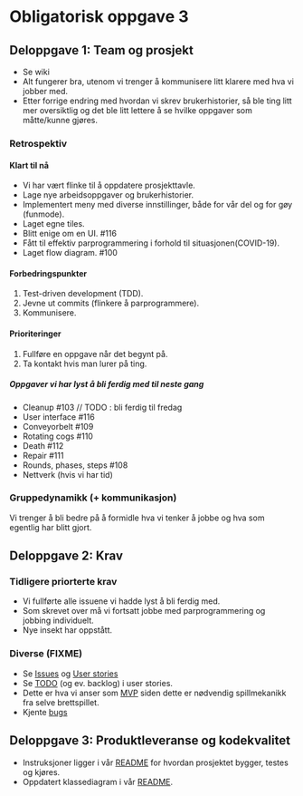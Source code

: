 # Obligatorisk oppgave 3
## Deloppgave 1: Team og prosjekt
- Se wiki
- Alt fungerer bra, utenom vi trenger å kommunisere litt klarere med hva vi jobber med.
- Etter forrige endring med hvordan vi skrev brukerhistorier, så ble ting litt mer oversiktlig og det ble litt lettere å se hvilke oppgaver som måtte/kunne gjøres.


### Retrospektiv
#### Klart til nå 
- Vi har vært flinke til å oppdatere prosjekttavle. 
- Lage nye arbeidsoppgaver og brukerhistorier. 
- Implementert meny med diverse innstillinger, både for vår del og for gøy (funmode).
- Laget egne tiles.
- Blitt enige om en UI. #116
- Fått til effektiv parprogrammering i forhold til situasjonen(COVID-19).
- Laget flow diagram. #100

#### Forbedringspunkter
1. Test-driven development (TDD). 
2. Jevne ut commits (flinkere å parprogrammere).
3. Kommunisere.

#### Prioriteringer
1. Fullføre en oppgave når det begynt på.
2. Ta kontakt hvis man lurer på ting.

##### Oppgaver vi har lyst å bli ferdig med til neste gang
- Cleanup #103 // TODO : bli ferdig til fredag
- User interface #116
- Conveyorbelt #109
- Rotating cogs #110
- Death #112
- Repair #111
- Rounds, phases, steps #108
- Nettverk (hvis vi har tid)

### Gruppedynamikk (+ kommunikasjon)
Vi trenger å bli bedre på å formidle hva vi tenker å jobbe og hva som egentlig har blitt gjort.


## Deloppgave 2: Krav
### Tidligere priorterte krav
- Vi fullførte alle issuene vi hadde lyst å bli ferdig med. 
- Som skrevet over må vi fortsatt jobbe med parprogrammering og jobbing individuelt.
- Nye insekt har oppstått.

### Diverse (FIXME)
- Se [Issues](https://github.com/inf112-v20/crawling-crow/issues) og [User stories](https://github.com/inf112-v20/crawling-crow/projects/2)
- Se [TODO](https://github.com/inf112-v20/crawling-crow/projects/2#column-7901313) (og ev. backlog) i user stories.
- Dette er hva vi anser som [MVP](/../../wiki/Spillkrav) siden dette er nødvendig spillmekanikk fra selve brettspillet.
- Kjente [bugs](../README.md#known-bugs)


## Deloppgave 3: Produktleveranse og kodekvalitet
-   Instruksjoner ligger i vår [README](../README.md#how-to-run) for hvordan prosjektet bygger, testes og kjøres.
-   Oppdatert klassediagram i vår  [README](../README.md#class-diagram).